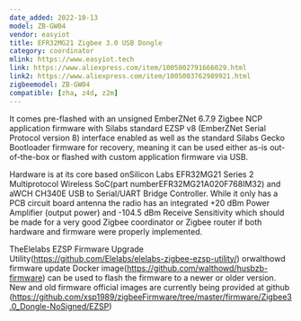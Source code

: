 ```yaml
---
date_added: 2022-10-13
model: ZB-GW04
vendor: easyiot
title: EFR32MG21 Zigbee 3.0 USB Dongle
category: coordinator
mlink: https://www.easyiot.tech
link: https://www.aliexpress.com/item/1005002791666029.html
link2: https://www.aliexpress.com/item/1005003762989921.html
zigbeemodel: ZB-GW04
compatible: [zha, z4d, z2m]
---
```

It comes pre-flashed with an unsigned EmberZNet 6.7.9 Zigbee NCP application firmware with Silabs standard EZSP v8 (EmberZNet Serial Protocol version 8) interface enabled as well as the standard Silabs Gecko Bootloader firmware for recovery, meaning it can be used either as-is out-of-the-box or flashed with custom application firmware via USB.

Hardware is at its core based onSilicon Labs EFR32MG21 Series 2 Multiprotocol Wireless SoC(part numberEFR32MG21A020F768IM32) and aWCH CH340E USB to Serial/UART Bridge Controller. While it only has a PCB circuit board antenna the radio has an integrated +20 dBm Power Amplifier (output power) and -104.5 dBm Receive Sensitivity which should be made for a very good Zigbee coordinator or Zigbee router if both hardware and firmware were properly implemented.

TheElelabs EZSP Firmware Upgrade Utility(https://github.com/Elelabs/elelabs-zigbee-ezsp-utility/) orwalthowd firmware update Docker image(https://github.com/walthowd/husbzb-firmware) can be used to flash the firmware to a newer or older version. New and old firmware official images are currently being provided at github (https://github.com/xsp1989/zigbeeFirmware/tree/master/firmware/Zigbee3.0_Dongle-NoSigned/EZSP)
